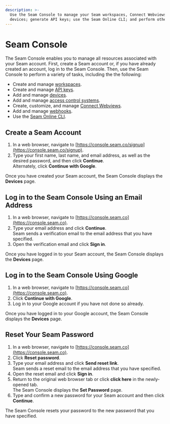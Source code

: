 ```yaml
---
description: >-
  Use the Seam Console to manage your Seam workspaces, Connect Webviews, and
  devices; generate API keys; use the Seam Online CLI; and perform other tasks.
---
```


# Seam Console

The Seam Console enables you to manage all resources associated with your Seam account. First, create a Seam account or, if you have already created an account, log in to the Seam Console. Then, use the Seam Console to perform a variety of tasks, including the the following:

* Create and manage [workspaces](../workspaces/).
* Create and manage [API keys](../workspaces/api-keys.md).
* Add and manage [devices](../devices.md).
* Add and manage [access control systems](../../products/access-systems/).
* Create, customize, and manage [Connect Webviews](../connect-webviews/).
* Add and manage [webhooks](../webhooks.md).
* Use the [Seam Online CLI](seam-online-cli.md).

## Create a Seam Account

1. In a web browser, navigate to [https://console.seam.co/signup](https://console.seam.co/signup).
2. Type your first name, last name, and email address, as well as the desired password, and then click **Continue**.\
   Alternately, click **Continue with Google**.

Once you have created your Seam account, the Seam Console displays the **Devices** page.

## Log in to the Seam Console Using an Email Address

1. In a web browser, navigate to [https://console.seam.co](https://console.seam.co).
2. Type your email address and click **Continue**.\
   Seam sends a verification email to the email address that you have specified.
3. Open the verification email and click **Sign in**.

Once you have logged in to your Seam account, the Seam Console displays the **Devices** page.

## Log in to the Seam Console Using Google

1. In a web browser, navigate to [https://console.seam.co](https://console.seam.co).
2. Click **Continue with Google**.
3. Log in to your Google account if you have not done so already.

Once you have logged in to your Google account, the Seam Console displays the **Devices** page.

## Reset Your Seam Password

1. In a web browser, navigate to [https://console.seam.co](https://console.seam.co).
2. Click **Reset password**.
3. Type your email address and click **Send reset link**.\
   Seam sends a reset email to the email address that you have specified.
4. Open the reset email and click **Sign in**.
5. Return to the original web browser tab or click **click here** in the newly-opened tab.\
   The Seam Console displays the **Set Password** page.
6. Type and confirm a new password for your Seam account and then click **Continue**.

The Seam Console resets your password to the new password that you have specified.

